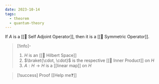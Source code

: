 ```yaml
---
date: 2023-10-14
tags:
  - theorem
  - quantum-theory
---
```

If $A$ is a [[📘 Self Adjoint Operator]], then it is a [[📘 Symmetric Operator]].

>[!info]-
> 1. $H$ is an [[📘 Hilbert Space]]
> 2. $\braket{\cdot, \cdot}$ is the respective [[📘 Inner Product]] on $H$
> 3. $A: H \rightarrow H$ is a [[linear map]] on $H$

>[!success] Proof
> [[Help me❓]]
